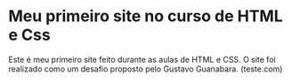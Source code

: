 # Meu primeiro site no curso de HTML e Css
 Este é meu primeiro site feito durante as aulas de HTML e CSS.
 O site foi realizado como um desafio proposto pelo Gustavo Guanabara. <teste>(teste.com)
